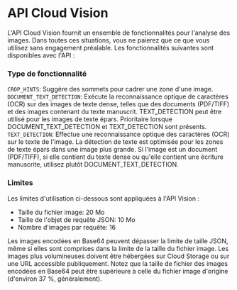 API Cloud Vision
===

L'API Cloud Vision fournit un ensemble de fonctionnalités pour l'analyse des images. Dans toutes ces situations, vous ne paierez que ce que vous utilisez sans engagement préalable. Les fonctionnalités suivantes sont disponibles avec l'API :

### Type de fonctionnalité

`CROP_HINTS`: Suggère des sommets pour cadrer une zone d'une image.
`DOCUMENT_TEXT_DETECTION`: Exécute la reconnaissance optique de caractères (OCR) sur des images de texte dense, telles que des documents (PDF/TIFF) et des images contenant du texte manuscrit. TEXT_DETECTION peut être utilisé pour les images de texte épars. Prioritaire lorsque DOCUMENT_TEXT_DETECTION et TEXT_DETECTION sont présents.
`TEXT_DETECTION`: Effectue une reconnaissance optique des caractères (OCR) sur le texte de l'image. La détection de texte est optimisée pour les zones de texte épars dans une image plus grande. Si l'image est un document (PDF/TIFF), si elle contient du texte dense ou qu'elle contient une écriture manuscrite, utilisez plutôt DOCUMENT_TEXT_DETECTION.

### Limites

Les limites d'utilisation ci-dessous sont appliquées à l'API Vision :

- Taille du fichier image: 20 Mo
- Taille de l'objet de requête JSON: 10 Mo
- Nombre d'images par requête: 16

Les images encodées en Base64 peuvent dépasser la limite de taille JSON, même si elles sont comprises dans la limite de la taille du fichier image. Les images plus volumineuses doivent être hébergées sur Cloud Storage ou sur une URL accessible publiquement. Notez que la taille de fichier des images encodées en Base64 peut être supérieure à celle du fichier image d'origine (d'environ 37 %, généralement).

